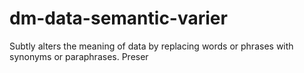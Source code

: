 # dm-data-semantic-varier
Subtly alters the meaning of data by replacing words or phrases with synonyms or paraphrases. Preser
